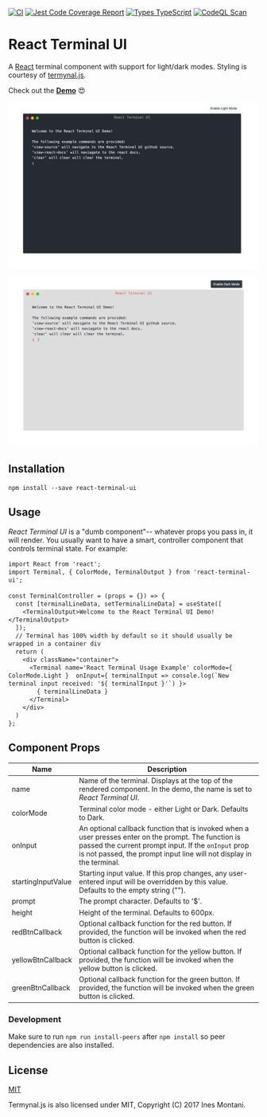 [![CI](https://github.com/jonmbake/react-terminal-ui/workflows/CI/badge.svg)](https://github.com/jonmbake/react-terminal-ui/actions?query=workflow%3ACI)
[![Jest Code Coverage Report](jest-code-coverage-report.svg)](https://jonmbake.github.io/react-terminal-ui/coverage/)
[![Types TypeScript](types-type-script.svg)](https://github.com/jonmbake/react-terminal-ui/blob/gh-pages/index.d.ts)
[![CodeQL Scan](codeql-scan.svg)](https://github.com/jonmbake/react-terminal-ui/security/code-scanning?query=tool%3ACodeQL)

# React Terminal UI

A [React](https://github.com/facebook/react) terminal component with support for light/dark modes. Styling is courtesy of [termynal.js](https://github.com/ines/termynal).

Check out the **[Demo](https://jonmbake.github.io/react-terminal-ui/demo/)** :heart_eyes:

![React Terminal UI Demo Dark](https://github.com/jonmbake/screenshots/raw/master/react-terminal-ui/react-terminal-ui-demo-dark.png)

![React Terminal UI Demo Light](https://github.com/jonmbake/screenshots/raw/master/react-terminal-ui/react-terminal-ui-demo-light.png)

## Installation

```
npm install --save react-terminal-ui
```

## Usage

_React Terminal UI_ is a "dumb component"-- whatever props you pass in, it will render. You usually want to have
a smart, controller component that controls terminal state. For example:

```
import React from 'react';
import Terminal, { ColorMode, TerminalOutput } from 'react-terminal-ui';

const TerminalController = (props = {}) => {
  const [terminalLineData, setTerminalLineData] = useState([
    <TerminalOutput>Welcome to the React Terminal UI Demo!</TerminalOutput>
  ]);
  // Terminal has 100% width by default so it should usually be wrapped in a container div
  return (
    <div className="container">
      <Terminal name='React Terminal Usage Example' colorMode={ ColorMode.Light }  onInput={ terminalInput => console.log(`New terminal input received: '${ terminalInput }'`) }>
        { terminalLineData }
      </Terminal>
    </div>
  )
};
```

## Component Props

| Name                | Description |
| ------------------- | ------------- |
| name                | Name of the terminal. Displays at the top of the rendered component. In the demo, the name is set to _React Terminal UI_. |
| colorMode           | Terminal color mode - either Light or Dark. Defaults to Dark. |
| onInput             | An optional callback function that is invoked when a user presses enter on the prompt. The function is passed the current prompt input. If the `onInput` prop is not passed, the prompt input line will not display in the terminal. |
| startingInputValue  | Starting input value. If this prop changes, any user-entered input will be overridden by this value. Defaults to the empty string (""). |
| prompt              | The prompt character. Defaults to '$'. |
| height              | Height of the terminal. Defaults to 600px. |
| redBtnCallback      | Optional callback function for the red button. If provided, the function will be invoked when the red button is clicked. |
| yellowBtnCallback   | Optional callback function for the yellow button. If provided, the function will be invoked when the yellow button is clicked. |
| greenBtnCallback    | Optional callback function for the green button. If provided, the function will be invoked when the green button is clicked. |

### Development

Make sure to run `npm run install-peers` after `npm install` so peer dependencies are also installed.

## License

[MIT](https://opensource.org/licenses/MIT)

Termynal.js is also licensed under MIT, Copyright (C) 2017 Ines Montani.
